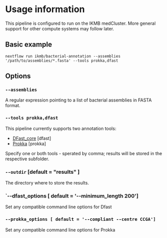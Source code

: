 # Usage information

This pipeline is configured to run on the IKMB medCluster. More general support for other compute systems may follow later. 

## Basic example

```
nextflow run ikmb/bacterial-annotation --assemblies '/path/to/assemblies/*.fasta' --tools prokka,dfast
```

## Options

### `--assemblies`

A regular expression pointing to a list of bacterial assemblies in FASTA format. 

### `--tools prokka,dfast`

This pipeline currently supports two annotation tools:

- [DFast_core](https://github.com/nigyta/dfast_core) [dfast]
- [Prokka](https://github.com/tseemann/prokka) [prokka]

Specify one or both tools - sperated by comma; results will be stored in the respective subfolder. 

### `--outdir` [default = "results" ]

The directory where to store the results. 
### `--dfast_options [ default = '--minimum_length 200']

Set any compatible command line options for Dfast

### `--prokka_options [ default = '--compliant --centre CCGA']`

Set any compatible command line options for Prokka

